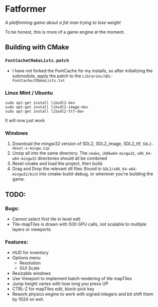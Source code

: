 # Fatformer
_A platforming game about a fat man trying to lose weight_

To be honest, this is more of a game engine at the moment.

## Building with CMake
### `FontCacheCMakeLists.patch`
- I have not forked the FontCache for my installs, so after initializing the submodule, apply the patch to the `Libraries/SDL-FontCache/CMakeLists.txt`

### Linux Mint / Ubuntu
```
sudo apt-get install libsdl2-dev
sudo apt-get install libsdl2-image-dev
sudo apt-get install libsdl2-ttf-dev
```
It will now just work
### Windows
1. Download the mingw32 version of SDL2, SDL2_image, SDL2_ttf, `SDL2-devel-x-mingw.zip`
2. Unzip all into the same directory.  The `cmake`, `i686w64-mingw32`, `x86_64-w64-mingw32` directories should all be combined
3. Reset cmake and load the project, then build.
4. Drag and Drop the relevant dll files (found in `SDL2/x86_64-w64-mingw32/bin`) into cmake-build-debug, or wherever you're building the game.

## TODO:
### Bugs:
 - Cannot select first tile in level edit
 - Tile-mapTiles is drawn with 500 GPU calls, not scalable to multiple layers or viewports

### Features:
 - HUD for inventory
 - Options menu
   - Resolution
   - GUI Scale
 - Resizable windows
 - Use Viewport to implement batch rendering of tile mapTiles
 - Jump height varies with how long you press UP
 - CTRL-Z for mapTiles edit, block-pick key
 - Rework physics engine to work with signed integers and bit shift them by 1024 on exit.